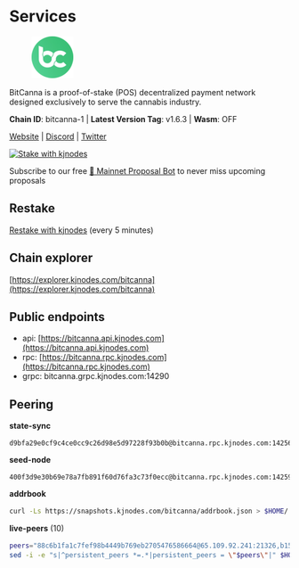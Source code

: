# Services

<figure><img src="https://raw.githubusercontent.com/kj89/cosmos-images/main/logos/bitcanna.png" alt=""><figcaption></figcaption></figure>

BitCanna is a proof-of-stake (POS) decentralized payment network designed exclusively to serve the cannabis industry. 

**Chain ID**: bitcanna-1 | **Latest Version Tag**: v1.6.3 | **Wasm**: OFF

[Website](https://www.bitcanna.io) | [Discord](https://discord.gg/9AVrzaVQvs) | [Twitter](https://twitter.com/BitCannaGlobal)

[![Stake with kjnodes](https://i.ibb.co/cr44Q8j/button-stake-with-kjnodes.png)](https://restake.app/bitcanna/bcnavaloper1aym6s8eza7kjvnxuwxufrzccz6vqvgnsc47cc7)

Subscribe to our free [🤖 Mainnet Proposal Bot](https://t.me/kjnodes_proposal_bot) to never miss upcoming proposals

## Restake

[Restake with kjnodes](https://restake.app/bitcanna/bcnavaloper1aym6s8eza7kjvnxuwxufrzccz6vqvgnsc47cc7) (every 5 minutes)
## Chain explorer
[https://explorer.kjnodes.com/bitcanna](https://explorer.kjnodes.com/bitcanna)

## Public endpoints

* api: [https://bitcanna.api.kjnodes.com](https://bitcanna.api.kjnodes.com)
* rpc: [https://bitcanna.rpc.kjnodes.com](https://bitcanna.rpc.kjnodes.com)
* grpc: bitcanna.grpc.kjnodes.com:14290

## Peering

**state-sync**

```text
d9bfa29e0cf9c4ce0cc9c26d98e5d97228f93b0b@bitcanna.rpc.kjnodes.com:14256
```

**seed-node**

```text
400f3d9e30b69e78a7fb891f60d76fa3c73f0ecc@bitcanna.rpc.kjnodes.com:14259
```

**addrbook**
```bash
curl -Ls https://snapshots.kjnodes.com/bitcanna/addrbook.json > $HOME/.bcna/config/addrbook.json
```

**live-peers** (10)
```bash
peers="88c6b1fa1c7fef98b4449b769eb2705476586664@65.109.92.241:21326,b15c0fade5fc0a354b4ac3fd9cdd8a716cddd24a@136.144.182.191:26656,d9bfa29e0cf9c4ce0cc9c26d98e5d97228f93b0b@65.109.88.38:42656,07c829cf936db34be61143fabb09541d05aea899@65.108.98.124:64206,803fc66e3bd7b724921ef9c40636067f36e880c6@65.108.199.222:32656,65b12d58cc642eb8a1eb4e8344eaf26afce2e6d3@37.120.191.47:36656,dd4d3c0de38aa0575436c34c237b33bc0dda3ef2@142.132.158.93:13056,23671067d0fd40aec523290585c7d8e91034a771@65.108.43.170:26656,104d7ec9d84c8da66b97d50669b8ba58f1b60470@62.171.180.31:26656,d7322625044ad733bce4178dc397b2b9b5f68b41@43.153.27.130:26656"
sed -i -e "s|^persistent_peers *=.*|persistent_peers = \"$peers\"|" $HOME/.bcna/config/config.toml
```
